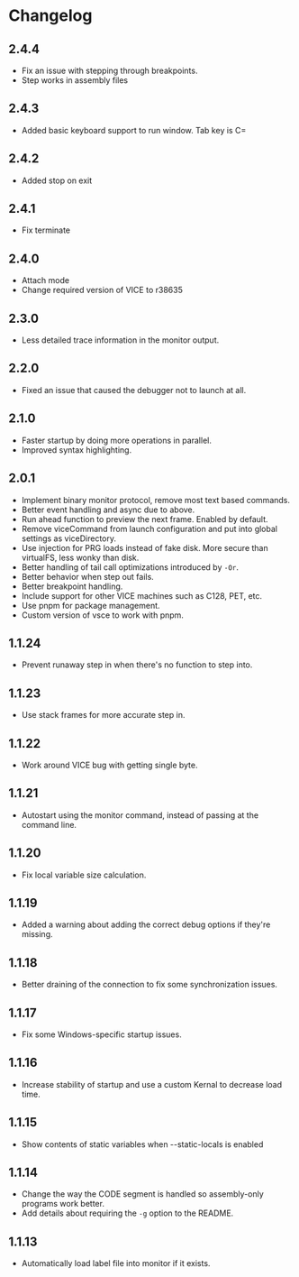 # Changelog

## 2.4.4

* Fix an issue with stepping through breakpoints.
* Step works in assembly files

## 2.4.3

* Added basic keyboard support to run window. Tab key is C=

## 2.4.2

* Added stop on exit

## 2.4.1

* Fix terminate

## 2.4.0

* Attach mode
* Change required version of VICE to r38635

## 2.3.0

* Less detailed trace information in the monitor output.

## 2.2.0

* Fixed an issue that caused the debugger not to launch at all.

## 2.1.0

* Faster startup by doing more operations in parallel.
* Improved syntax highlighting.

## 2.0.1

* Implement binary monitor protocol, remove most text based commands.
* Better event handling and async due to above.
* Run ahead function to preview the next frame. Enabled by default.
* Remove viceCommand from launch configuration and put into global settings as viceDirectory.
* Use injection for PRG loads instead of fake disk. More secure than virtualFS,
less wonky than disk.
* Better handling of tail call optimizations introduced by `-Or`.
* Better behavior when step out fails.
* Better breakpoint handling.
* Include support for other VICE machines such as C128, PET, etc.
* Use pnpm for package management.
* Custom version of vsce to work with pnpm.

## 1.1.24

* Prevent runaway step in when there's no function to step into.

## 1.1.23

* Use stack frames for more accurate step in.

## 1.1.22

* Work around VICE bug with getting single byte.

## 1.1.21

* Autostart using the monitor command, instead of passing at the command line.

## 1.1.20

* Fix local variable size calculation.

## 1.1.19

* Added a warning about adding the correct debug options if they're missing.

## 1.1.18

* Better draining of the connection to fix some synchronization issues.

## 1.1.17

* Fix some Windows-specific startup issues.

## 1.1.16

* Increase stability of startup and use a custom Kernal to decrease load time.

## 1.1.15

* Show contents of static variables when --static-locals is enabled

## 1.1.14

* Change the way the CODE segment is handled so assembly-only programs work better.
* Add details about requiring the `-g` option to the README.

## 1.1.13

* Automatically load label file into monitor if it exists.
